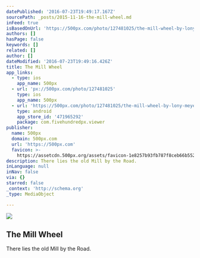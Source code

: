 ```yaml
---
datePublished: '2016-07-23T19:49:17.167Z'
sourcePath: _posts/2015-11-16-the-mill-wheel.md
inFeed: true
isBasedOnUrl: 'https://500px.com/photo/127481025/the-mill-wheel-by-lony-meyer'
authors: []
hasPage: false
keywords: []
related: []
author: []
dateModified: '2016-07-23T19:49:16.426Z'
title: The Mill Wheel
app_links:
  - type: ios
    app_name: 500px
  - url: 'px://500px.com/photo/127481025'
    type: ios
    app_name: 500px
  - url: 'https://500px.com/photo/127481025/the-mill-wheel-by-lony-meyer'
    type: android
    app_store_id: '471965292'
    package: com.fivehundredpx.viewer
publisher:
  name: 500px
  domain: 500px.com
  url: 'https://500px.com'
  favicon: >-
    https://assetcdn.500px.org/assets/favicon-1e8257b93fb787f8ceb66b5522ee853c.ico
description: There lies the old Mill by the Road.
inLanguage: null
inNav: false
via: {}
starred: false
_context: 'http://schema.org'
_type: MediaObject

---
```

<article style=""><img src="https://s3-us-west-2.amazonaws.com/the-grid-img/p/15aa40d39203f74519de94c4e6cbb07b512c803c.jpg" /><h1>The Mill Wheel</h1><p>There lies the old Mill by the Road.</p></article>